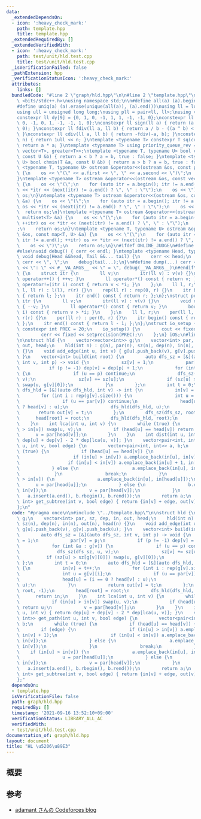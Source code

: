 ```yaml
---
data:
  _extendedDependsOn:
  - icon: ':heavy_check_mark:'
    path: template.hpp
    title: template.hpp
  _extendedRequiredBy: []
  _extendedVerifiedWith:
  - icon: ':heavy_check_mark:'
    path: test/unit/hld.test.cpp
    title: test/unit/hld.test.cpp
  _isVerificationFailed: false
  _pathExtension: hpp
  _verificationStatusIcon: ':heavy_check_mark:'
  attributes:
    links: []
  bundledCode: "#line 2 \"graph/hld.hpp\"\n\n#line 2 \"template.hpp\"\n\n#include\
    \ <bits/stdc++.h>\nusing namespace std;\n\n#define all(a) (a).begin(), (a).end()\n\
    #define uniq(a) (a).erase(unique(all(a)), (a).end())\nusing ll = long long;\n\
    using ull = unsigned long long;\nusing pll = pair<ll, ll>;\nusing vll = vector<ll>;\n\
    constexpr ll dy[9] = {0, 1, 0, -1, 1, 1, -1, -1, 0};\nconstexpr ll dx[9] = {1,\
    \ 0, -1, 0, 1, -1, -1, 1, 0};\nconstexpr ll sign(ll a) { return (a > 0) - (a <\
    \ 0); }\nconstexpr ll fdiv(ll a, ll b) { return a / b - ((a ^ b) < 0 && a % b);\
    \ }\nconstexpr ll cdiv(ll a, ll b) { return -fdiv(-a, b); }\nconstexpr ull bit(int\
    \ n) { return 1ull << n; }\ntemplate <typename T> constexpr T sq(const T &a) {\
    \ return a * a; }\ntemplate <typename T> using priority_queue_rev = priority_queue<T,\
    \ vector<T>, greater<T>>;\ntemplate <typename T, typename U> bool chmax(T &a,\
    \ const U &b) { return a < b ? a = b, true : false; }\ntemplate <typename T, typename\
    \ U> bool chmin(T &a, const U &b) { return a > b ? a = b, true : false; }\ntemplate\
    \ <typename T, typename U> ostream &operator<<(ostream &os, const pair<T, U> &a)\
    \ {\n    os << \"(\" << a.first << \", \" << a.second << \")\";\n    return os;\n\
    }\ntemplate <typename T> ostream &operator<<(ostream &os, const vector<T> &a)\
    \ {\n    os << \"(\";\n    for (auto itr = a.begin(); itr != a.end(); ++itr) os\
    \ << *itr << (next(itr) != a.end() ? \", \" : \"\");\n    os << \")\";\n    return\
    \ os;\n}\ntemplate <typename T> ostream &operator<<(ostream &os, const set<T>\
    \ &a) {\n    os << \"(\";\n    for (auto itr = a.begin(); itr != a.end(); ++itr)\
    \ os << *itr << (next(itr) != a.end() ? \", \" : \"\");\n    os << \")\";\n  \
    \  return os;\n}\ntemplate <typename T> ostream &operator<<(ostream &os, const\
    \ multiset<T> &a) {\n    os << \"(\";\n    for (auto itr = a.begin(); itr != a.end();\
    \ ++itr) os << *itr << (next(itr) != a.end() ? \", \" : \"\");\n    os << \")\"\
    ;\n    return os;\n}\ntemplate <typename T, typename U> ostream &operator<<(ostream\
    \ &os, const map<T, U> &a) {\n    os << \"(\";\n    for (auto itr = a.begin();\
    \ itr != a.end(); ++itr) os << *itr << (next(itr) != a.end() ? \", \" : \"\");\n\
    \    os << \")\";\n    return os;\n}\n#ifdef ONLINE_JUDGE\n#define dump(...) (void(0))\n\
    #else\nvoid debug() { cerr << endl; }\ntemplate <typename Head, typename... Tail>\
    \ void debug(Head &&head, Tail &&... tail) {\n    cerr << head;\n    if (sizeof...(Tail))\
    \ cerr << \", \";\n    debug(tail...);\n}\n#define dump(...) cerr << __LINE__\
    \ << \": \" << #__VA_ARGS__ << \" = \", debug(__VA_ARGS__)\n#endif\nstruct rep\
    \ {\n    struct itr {\n        ll v;\n        itr(ll v) : v(v) {}\n        void\
    \ operator++() { ++v; }\n        ll operator*() const { return v; }\n        bool\
    \ operator!=(itr i) const { return v < *i; }\n    };\n    ll l, r;\n    rep(ll\
    \ l, ll r) : l(l), r(r) {}\n    rep(ll r) : rep(0, r) {}\n    itr begin() const\
    \ { return l; };\n    itr end() const { return r; };\n};\nstruct per {\n    struct\
    \ itr {\n        ll v;\n        itr(ll v) : v(v) {}\n        void operator++()\
    \ { --v; }\n        ll operator*() const { return v; }\n        bool operator!=(itr\
    \ i) const { return v > *i; }\n    };\n    ll l, r;\n    per(ll l, ll r) : l(l),\
    \ r(r) {}\n    per(ll r) : per(0, r) {}\n    itr begin() const { return r - 1;\
    \ };\n    itr end() const { return l - 1; };\n};\nstruct io_setup {\n    static\
    \ constexpr int PREC = 20;\n    io_setup() {\n        cout << fixed << setprecision(PREC);\n\
    \        cerr << fixed << setprecision(PREC);\n    };\n} iOS;\n#line 4 \"graph/hld.hpp\"\
    \n\nstruct hld {\n    vector<vector<int>> g;\n    vector<int> par, sz, dep, in,\
    \ out, head;\n    hld(int n) : g(n), par(n), sz(n), dep(n), in(n), out(n), head(n)\
    \ {}\n    void add_edge(int u, int v) { g[u].push_back(v), g[v].push_back(u);\
    \ }\n    vector<int> build(int root) {\n        auto dfs_sz = [&](auto dfs_sz,\
    \ int v, int p) -> void {\n            sz[v] = 1;\n            par[v] = p;\n \
    \           if (p != -1) dep[v] = dep[p] + 1;\n            for (int &u : g[v])\
    \ {\n                if (u == p) continue;\n                dfs_sz(dfs_sz, u,\
    \ v);\n                sz[v] += sz[u];\n                if (sz[u] > sz[g[v][0]])\
    \ swap(u, g[v][0]);\n            }\n        };\n        int t = 0;\n        auto\
    \ dfs_hld = [&](auto dfs_hld, int v) -> int {\n            in[v] = t++;\n    \
    \        for (int i : rep(g[v].size())) {\n                int u = g[v][i];\n\
    \                if (u == par[v]) continue;\n                head[u] = (i == 0\
    \ ? head[v] : u);\n                dfs_hld(dfs_hld, u);\n            }\n     \
    \       return out[v] = t;\n        };\n        dfs_sz(dfs_sz, root, -1);\n  \
    \      head[root] = root;\n        dfs_hld(dfs_hld, root);\n        return in;\n\
    \    }\n    int lca(int u, int v) {\n        while (true) {\n            if (in[u]\
    \ > in[v]) swap(u, v);\n            if (head[u] == head[v]) return u;\n      \
    \      v = par[head[v]];\n        }\n    }\n    int dist(int u, int v) { return\
    \ dep[u] + dep[v] - 2 * dep[lca(u, v)]; }\n    vector<pair<int, int>> get_path(int\
    \ u, int v, bool edge) {\n        vector<pair<int, int>> a, b;\n        while\
    \ (true) {\n            if (head[u] == head[v]) {\n                if (edge) {\n\
    \                    if (in[u] > in[v]) a.emplace_back(in[u], in[v] + 1);\n  \
    \                  if (in[u] < in[v]) a.emplace_back(in[u] + 1, in[v]);\n    \
    \            } else {\n                    a.emplace_back(in[u], in[v]);\n   \
    \             }\n                break;\n            }\n            if (in[u]\
    \ > in[v]) {\n                a.emplace_back(in[u], in[head[u]]);\n          \
    \      u = par[head[u]];\n            } else {\n                b.emplace_back(in[head[v]],\
    \ in[v]);\n                v = par[head[v]];\n            }\n        }\n     \
    \   a.insert(a.end(), b.rbegin(), b.rend());\n        return a;\n    }\n    pair<int,\
    \ int> get_subtree(int v, bool edge) { return {in[v] + edge, out[v] - 1}; }\n\
    };\n"
  code: "#pragma once\n\n#include \"../template.hpp\"\n\nstruct hld {\n    vector<vector<int>>\
    \ g;\n    vector<int> par, sz, dep, in, out, head;\n    hld(int n) : g(n), par(n),\
    \ sz(n), dep(n), in(n), out(n), head(n) {}\n    void add_edge(int u, int v) {\
    \ g[u].push_back(v), g[v].push_back(u); }\n    vector<int> build(int root) {\n\
    \        auto dfs_sz = [&](auto dfs_sz, int v, int p) -> void {\n            sz[v]\
    \ = 1;\n            par[v] = p;\n            if (p != -1) dep[v] = dep[p] + 1;\n\
    \            for (int &u : g[v]) {\n                if (u == p) continue;\n  \
    \              dfs_sz(dfs_sz, u, v);\n                sz[v] += sz[u];\n      \
    \          if (sz[u] > sz[g[v][0]]) swap(u, g[v][0]);\n            }\n       \
    \ };\n        int t = 0;\n        auto dfs_hld = [&](auto dfs_hld, int v) -> int\
    \ {\n            in[v] = t++;\n            for (int i : rep(g[v].size())) {\n\
    \                int u = g[v][i];\n                if (u == par[v]) continue;\n\
    \                head[u] = (i == 0 ? head[v] : u);\n                dfs_hld(dfs_hld,\
    \ u);\n            }\n            return out[v] = t;\n        };\n        dfs_sz(dfs_sz,\
    \ root, -1);\n        head[root] = root;\n        dfs_hld(dfs_hld, root);\n  \
    \      return in;\n    }\n    int lca(int u, int v) {\n        while (true) {\n\
    \            if (in[u] > in[v]) swap(u, v);\n            if (head[u] == head[v])\
    \ return u;\n            v = par[head[v]];\n        }\n    }\n    int dist(int\
    \ u, int v) { return dep[u] + dep[v] - 2 * dep[lca(u, v)]; }\n    vector<pair<int,\
    \ int>> get_path(int u, int v, bool edge) {\n        vector<pair<int, int>> a,\
    \ b;\n        while (true) {\n            if (head[u] == head[v]) {\n        \
    \        if (edge) {\n                    if (in[u] > in[v]) a.emplace_back(in[u],\
    \ in[v] + 1);\n                    if (in[u] < in[v]) a.emplace_back(in[u] + 1,\
    \ in[v]);\n                } else {\n                    a.emplace_back(in[u],\
    \ in[v]);\n                }\n                break;\n            }\n        \
    \    if (in[u] > in[v]) {\n                a.emplace_back(in[u], in[head[u]]);\n\
    \                u = par[head[u]];\n            } else {\n                b.emplace_back(in[head[v]],\
    \ in[v]);\n                v = par[head[v]];\n            }\n        }\n     \
    \   a.insert(a.end(), b.rbegin(), b.rend());\n        return a;\n    }\n    pair<int,\
    \ int> get_subtree(int v, bool edge) { return {in[v] + edge, out[v] - 1}; }\n\
    };"
  dependsOn:
  - template.hpp
  isVerificationFile: false
  path: graph/hld.hpp
  requiredBy: []
  timestamp: '2021-09-16 13:52:10+09:00'
  verificationStatus: LIBRARY_ALL_AC
  verifiedWith:
  - test/unit/hld.test.cpp
documentation_of: graph/hld.hpp
layout: document
title: "HL \u5206\u89E3"
---
```


## 概要

## 参考
- [adamant さんの Codeforces blog](https://codeforces.com/blog/entry/53170)